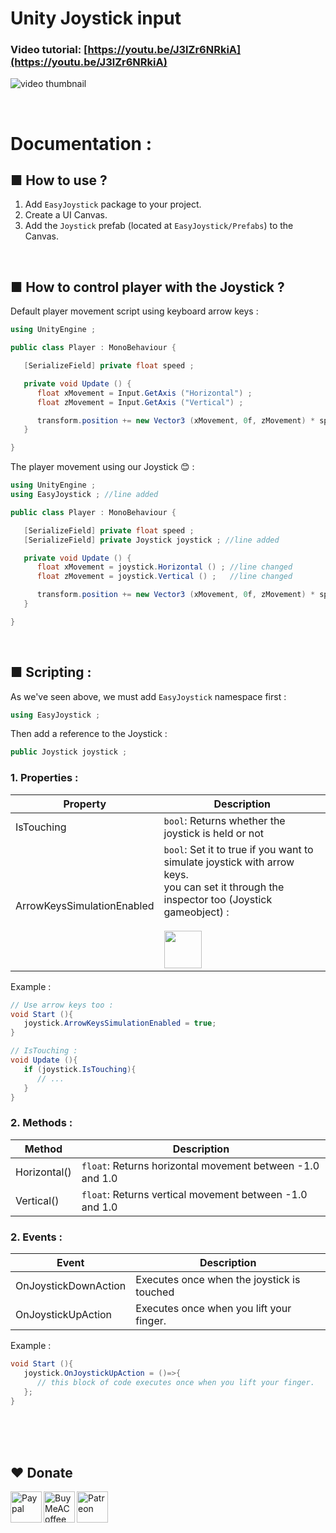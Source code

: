 # Unity Joystick input
### Video tutorial: [https://youtu.be/J3lZr6NRkiA](https://youtu.be/J3lZr6NRkiA)
![video thumbnail](https://img.youtube.com/vi/J3lZr6NRkiA/0.jpg)

<br /> 

# Documentation :
## ■ How to use ?
1. Add ```EasyJoystick``` package to your project.
2. Create a UI Canvas.
3. Add the ```Joystick``` prefab (located at ```EasyJoystick/Prefabs```) to the Canvas.

<br /> 

## ■ How to control player with the Joystick ?
Default player movement script using keyboard arrow keys :
```C#
using UnityEngine ;

public class Player : MonoBehaviour {

   [SerializeField] private float speed ;

   private void Update () {
      float xMovement = Input.GetAxis ("Horizontal") ;
      float zMovement = Input.GetAxis ("Vertical") ;

      transform.position += new Vector3 (xMovement, 0f, zMovement) * speed * Time.deltaTime ;
   }

}
```

The player movement using our Joystick 😊 :
```C#
using UnityEngine ;
using EasyJoystick ; //line added

public class Player : MonoBehaviour {

   [SerializeField] private float speed ;
   [SerializeField] private Joystick joystick ; //line added

   private void Update () {
      float xMovement = joystick.Horizontal () ; //line changed
      float zMovement = joystick.Vertical () ;   //line changed

      transform.position += new Vector3 (xMovement, 0f, zMovement) * speed * Time.deltaTime ;
   }

}
```

<br /> 

## ■ Scripting :
As we've seen above, we must add ```EasyJoystick``` namespace first :
```C#
using EasyJoystick ;
```
Then add a reference to the Joystick :
```C#
public Joystick joystick ;
```
### 1. Properties :
| Property  | Description |
| ------------- | ------------- |
| IsTouching                  | ```bool```: Returns whether the joystick is held or not  |
| ArrowKeysSimulationEnabled  | ```bool```: Set it to true if you want to simulate joystick with arrow keys. <br> you can set it through the inspector too (Joystick gameobject) : <br> <br> <img src="https://www.mediafire.com/convkey/09e9/slytda007g4j8ka7g.jpg" height="60" /> |

Example :
```C#
// Use arrow keys too :
void Start (){
   joystick.ArrowKeysSimulationEnabled = true;
}

// IsTouching :
void Update (){
   if (joystick.IsTouching){
      // ...
   }
}
```

### 2. Methods :
| Method  | Description |
| ------------- | ------------- |
| Horizontal()  | ```float```: Returns horizontal movement between -1.0 and 1.0  |
| Vertical()    | ```float```: Returns vertical movement between -1.0 and 1.0  |


### 2. Events :
| Event  | Description |
| ------------- | ------------- |
| OnJoystickDownAction  | Executes once when the joystick is touched  |
| OnJoystickUpAction    | Executes once when you lift your finger.  |

Example :
```C#
void Start (){
   joystick.OnJoystickUpAction = ()=>{
      // this block of code executes once when you lift your finger.
   };
}
```



<br><br><br>
## ❤️ Donate

<a href="https://paypal.me/hamzaherbou" title="https://paypal.me/hamzaherbou" target="_blank"><img align="left" height="50" src="https://www.mediafire.com/convkey/72dc/iz78ys7vtfsl957zg.jpg" alt="Paypal"></a>

<a href="https://www.buymeacoffee.com/hamzaherbou" title="https://www.buymeacoffee.com/hamzaherbou" target="_blank"><img align="left" height="50" src="https://www.mediafire.com/convkey/66bc/dg3xdk96km1pt7gzg.jpg" alt="BuyMeACoffee"></a>

<a href="https://patreon.com/herbou" title="https://patreon.com/herbou" target="_blank"><img align="left" height="50" src="https://www.mediafire.com/convkey/dc61/9kn26we5y76t8vlzg.jpg" alt="Patreon"></a>

